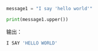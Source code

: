 ```python
message1 = "I say 'hello world'"

print(message1.upper())
```

输出：

```bash
I SAY 'HELLO WORLD'
```
